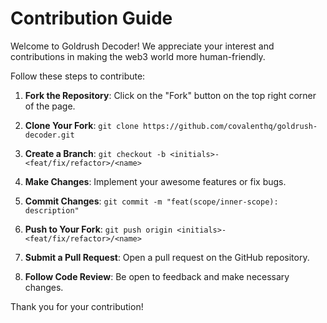 # Contribution Guide

Welcome to Goldrush Decoder! We appreciate your interest and contributions in making the web3 world more human-friendly.

Follow these steps to contribute:

1. **Fork the Repository**: Click on the "Fork" button on the top right corner of the page.

2. **Clone Your Fork**: `git clone https://github.com/covalenthq/goldrush-decoder.git`

3. **Create a Branch**: `git checkout -b <initials>-<feat/fix/refactor>/<name>`

4. **Make Changes**: Implement your awesome features or fix bugs.

5. **Commit Changes**: `git commit -m "feat(scope/inner-scope): description"`

6. **Push to Your Fork**: `git push origin <initials>-<feat/fix/refactor>/<name>`

7. **Submit a Pull Request**: Open a pull request on the GitHub repository.

8. **Follow Code Review**: Be open to feedback and make necessary changes.

Thank you for your contribution!

